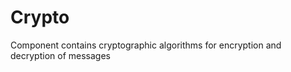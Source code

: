 Crypto
===========

Component contains cryptographic algorithms for encryption and decryption of messages